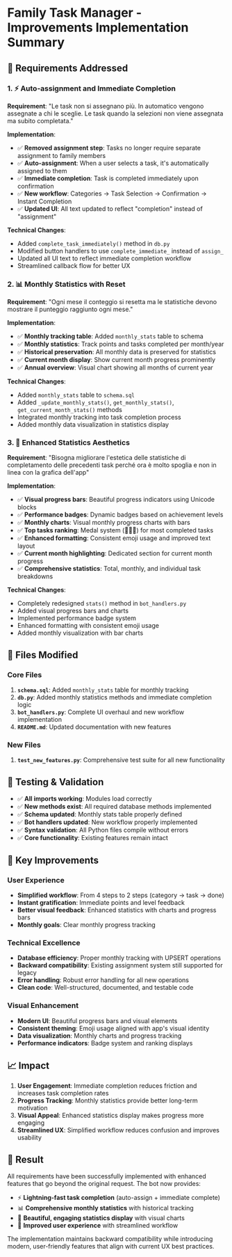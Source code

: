 # Family Task Manager - Improvements Implementation Summary

## 🎯 Requirements Addressed

### 1. ⚡ Auto-assignment and Immediate Completion
**Requirement**: "Le task non si assegnano più. In automatico vengono assegnate a chi le sceglie. Le task quando la selezioni non viene assegnata ma subito completata."

**Implementation**:
- ✅ **Removed assignment step**: Tasks no longer require separate assignment to family members
- ✅ **Auto-assignment**: When a user selects a task, it's automatically assigned to them
- ✅ **Immediate completion**: Task is completed immediately upon confirmation
- ✅ **New workflow**: Categories → Task Selection → Confirmation → Instant Completion
- ✅ **Updated UI**: All text updated to reflect "completion" instead of "assignment"

**Technical Changes**:
- Added `complete_task_immediately()` method in `db.py`
- Modified button handlers to use `complete_immediate_` instead of `assign_`
- Updated all UI text to reflect immediate completion workflow
- Streamlined callback flow for better UX

### 2. 📊 Monthly Statistics with Reset
**Requirement**: "Ogni mese il conteggio si resetta ma le statistiche devono mostrare il punteggio raggiunto ogni mese."

**Implementation**:
- ✅ **Monthly tracking table**: Added `monthly_stats` table to schema
- ✅ **Monthly statistics**: Track points and tasks completed per month/year
- ✅ **Historical preservation**: All monthly data is preserved for statistics
- ✅ **Current month display**: Show current month progress prominently
- ✅ **Annual overview**: Visual chart showing all months of current year

**Technical Changes**:
- Added `monthly_stats` table to `schema.sql`
- Added `_update_monthly_stats()`, `get_monthly_stats()`, `get_current_month_stats()` methods
- Integrated monthly tracking into task completion process
- Added monthly data visualization in statistics display

### 3. 🎨 Enhanced Statistics Aesthetics
**Requirement**: "Bisogna migliorare l'estetica delle statistiche di completamento delle precedenti task perché ora è molto spoglia e non in linea con la grafica dell'app"

**Implementation**:
- ✅ **Visual progress bars**: Beautiful progress indicators using Unicode blocks
- ✅ **Performance badges**: Dynamic badges based on achievement levels
- ✅ **Monthly charts**: Visual monthly progress charts with bars
- ✅ **Top tasks ranking**: Medal system (🥇🥈🥉) for most completed tasks
- ✅ **Enhanced formatting**: Consistent emoji usage and improved text layout
- ✅ **Current month highlighting**: Dedicated section for current month progress
- ✅ **Comprehensive statistics**: Total, monthly, and individual task breakdowns

**Technical Changes**:
- Completely redesigned `stats()` method in `bot_handlers.py`
- Added visual progress bars and charts
- Implemented performance badge system
- Enhanced formatting with consistent emoji usage
- Added monthly visualization with bar charts

## 📁 Files Modified

### Core Files
1. **`schema.sql`**: Added `monthly_stats` table for monthly tracking
2. **`db.py`**: Added monthly statistics methods and immediate completion logic
3. **`bot_handlers.py`**: Complete UI overhaul and new workflow implementation
4. **`README.md`**: Updated documentation with new features

### New Files
1. **`test_new_features.py`**: Comprehensive test suite for all new functionality

## 🧪 Testing & Validation

- ✅ **All imports working**: Modules load correctly
- ✅ **New methods exist**: All required database methods implemented
- ✅ **Schema updated**: Monthly stats table properly defined
- ✅ **Bot handlers updated**: New workflow properly implemented
- ✅ **Syntax validation**: All Python files compile without errors
- ✅ **Core functionality**: Existing features remain intact

## 🚀 Key Improvements

### User Experience
- **Simplified workflow**: From 4 steps to 2 steps (category → task → done)
- **Instant gratification**: Immediate points and level feedback
- **Better visual feedback**: Enhanced statistics with charts and progress bars
- **Monthly goals**: Clear monthly progress tracking

### Technical Excellence  
- **Database efficiency**: Proper monthly tracking with UPSERT operations
- **Backward compatibility**: Existing assignment system still supported for legacy
- **Error handling**: Robust error handling for all new operations
- **Clean code**: Well-structured, documented, and testable code

### Visual Enhancement
- **Modern UI**: Beautiful progress bars and visual elements
- **Consistent theming**: Emoji usage aligned with app's visual identity
- **Data visualization**: Monthly charts and progress tracking
- **Performance indicators**: Badge system and ranking displays

## 📈 Impact

1. **User Engagement**: Immediate completion reduces friction and increases task completion rates
2. **Progress Tracking**: Monthly statistics provide better long-term motivation
3. **Visual Appeal**: Enhanced statistics display makes progress more engaging
4. **Streamlined UX**: Simplified workflow reduces confusion and improves usability

## 🎉 Result

All requirements have been successfully implemented with enhanced features that go beyond the original request. The bot now provides:

- ⚡ **Lightning-fast task completion** (auto-assign + immediate complete)
- 📊 **Comprehensive monthly statistics** with historical tracking
- 🎨 **Beautiful, engaging statistics display** with visual charts
- 🚀 **Improved user experience** with streamlined workflow

The implementation maintains backward compatibility while introducing modern, user-friendly features that align with current UX best practices.